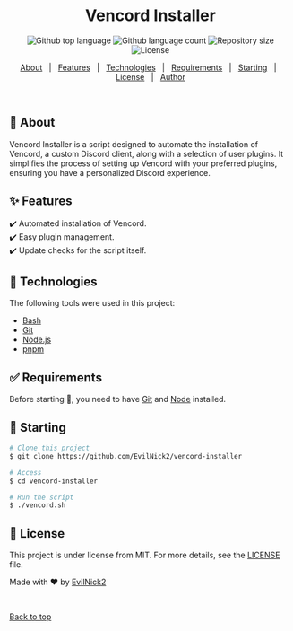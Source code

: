 <h1 align="center">Vencord Installer</h1>

<p align="center">
  <img alt="Github top language" src="https://img.shields.io/github/languages/top/EvilNick2/vencord-installer?color=56BEB8">

  <img alt="Github language count" src="https://img.shields.io/github/languages/count/EvilNick2/vencord-installer?color=56BEB8">

  <img alt="Repository size" src="https://img.shields.io/github/repo-size/EvilNick2/vencord-installer?color=56BEB8">

  <img alt="License" src="https://img.shields.io/github/license/EvilNick2/vencord-installer?color=56BEB8">
</p>

<p align="center">
  <a href="#dart-about">About</a> &#xa0; | &#xa0; 
  <a href="#sparkles-features">Features</a> &#xa0; | &#xa0;
  <a href="#rocket-technologies">Technologies</a> &#xa0; | &#xa0;
  <a href="#white_check_mark-requirements">Requirements</a> &#xa0; | &#xa0;
  <a href="#checkered_flag-starting">Starting</a> &#xa0; | &#xa0;
  <a href="#memo-license">License</a> &#xa0; | &#xa0;
  <a href="https://github.com/EvilNick2" target="_blank">Author</a>
</p>

<br>

## :dart: About

Vencord Installer is a script designed to automate the installation of Vencord, a custom Discord client, along with a selection of user plugins. It simplifies the process of setting up Vencord with your preferred plugins, ensuring you have a personalized Discord experience.

## :sparkles: Features

:heavy_check_mark: Automated installation of Vencord.\
:heavy_check_mark: Easy plugin management.\
:heavy_check_mark: Update checks for the script itself.

## :rocket: Technologies

The following tools were used in this project:

- [Bash](https://www.gnu.org/software/bash/)
- [Git](https://git-scm.com/)
- [Node.js](https://nodejs.org/en/)
- [pnpm](https://pnpm.io/)

## :white_check_mark: Requirements

Before starting :checkered_flag:, you need to have [Git](https://git-scm.com) and [Node](https://nodejs.org/en/) installed.

## :checkered_flag: Starting

```bash
# Clone this project
$ git clone https://github.com/EvilNick2/vencord-installer

# Access
$ cd vencord-installer

# Run the script
$ ./vencord.sh
```

## :memo: License ##

This project is under license from MIT. For more details, see the [LICENSE](LICENSE.md) file.


Made with :heart: by <a href="https://github.com/EvilNick2" target="_blank">EvilNick2</a>

&#xa0;

<a href="#top">Back to top</a>
